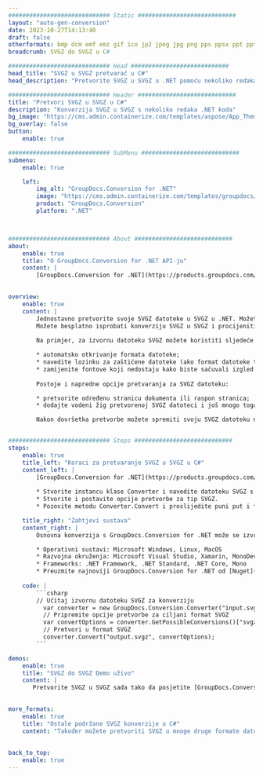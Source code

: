 ```yaml
---
############################# Static ############################
layout: "auto-gen-conversion"
date: 2023-10-27T14:13:40
draft: false
otherformats: bmp dcm emf emz gif ico jp2 jpeg jpg png pps ppsx ppt pptx psb psd svg svgz tga tif tiff webp wmf wmz
breadcrumb: SVGZ do SVGZ u C#

############################# Head ############################
head_title: "SVGZ u SVGZ pretvarač u C#"
head_description: "Pretvorite SVGZ u SVGZ u .NET pomoću nekoliko redaka koda. Koristite GroupDocs Document Conversion API za pretvaranje preko 160 formata datoteka."

############################# Header ############################
title: "Pretvori SVGZ u SVGZ u C#"
description: "Konverzija SVGZ u SVGZ s nekoliko redaka .NET koda"
bg_image: "https://cms.admin.containerize.com/templates/aspose/App_Themes/V3/images/bg/header1.png"
bg_overlay: false
button:
    enable: true

############################# SubMenu ############################
submenu:
    enable: true

    left:
        img_alt: "GroupDocs.Conversion for .NET"
        image: "https://cms.admin.containerize.com/templates/groupdocs/images/product-logos/90x90-noborder/groupdocs-conversion-net.png"
        product: "GroupDocs.Conversion"
        platform: ".NET"



############################# About ############################
about:
    enable: true
    title: "O GroupDocs.Conversion for .NET API-ju"
    content: |
        [GroupDocs.Conversion for .NET](https://products.groupdocs.com/conversion/net/) može se koristiti za pretvaranje Microsoft Worda, Excela, PowerPointa, PDF-a, Visio i drugih formata. GroupDocs.Conversion je samostalni API koji je prikladan za pozadinske i interne sustave gdje su potrebne visoke performanse. Ne ovisi o softveru poput Microsofta ili Open Officea.
    

overview:
    enable: true
    content: |
        Jednostavno pretvorite svoje SVGZ datoteke u SVGZ u .NET. Možete koristiti samo nekoliko C# linija koda na bilo kojoj platformi po vašem izboru kao što su - Windows, Linux, macOS.
        Možete besplatno isprobati konverziju SVGZ u SVGZ i procijeniti kvalitetu rezultata konverzije. Uz jednostavne scenarije konverzije datoteka, možete isprobati naprednije opcije za učitavanje izvorne SVGZ datoteke i za spremanje izlaznog SVGZ rezultata. 
        
        Na primjer, za izvornu datoteku SVGZ možete koristiti sljedeće opcije učitavanja:

        * automatsko otkrivanje formata datoteke;
        * navedite lozinku za zaštićene datoteke (ako format datoteke to podržava);
        * zamijenite fontove koji nedostaju kako biste sačuvali izgled dokumenta.
        
        Postoje i napredne opcije pretvaranja za SVGZ datoteku:

        * pretvorite određenu stranicu dokumenta ili raspon stranica;
        * dodajte vodeni žig pretvorenoj SVGZ datoteci i još mnogo toga.

        Nakon dovršetka pretvorbe možete spremiti svoju SVGZ datoteku na lokalnu stazu datoteke ili bilo koju pohranu treće strane kao što su FTP, Amazon S3, Google Drive, Dropbox itd. Imajte na umu - da pretvorite SVGZ u {{ TO}} nema potrebe za instaliranjem bilo kakvog dodatnog softvera - poput MS Officea, Open Officea, Adobe Acrobat Readera itd.


############################# Steps ############################
steps:
    enable: true
    title_left: "Koraci za pretvaranje SVGZ u SVGZ u C#"
    content_left: |
        [GroupDocs.Conversion for .NET](https://products.groupdocs.com/conversion/net/) programerima olakšava pretvaranje SVGZ datoteke u SVGZ s nekoliko redaka koda.
        
        * Stvorite instancu klase Converter i navedite datoteku SVGZ s punim putem
        * Stvorite i postavite opcije pretvorbe za tip SVGZ.
        * Pozovite metodu Converter.Convert i proslijedite puni put i format (SVGZ) kao parametar

    title_right: "Zahtjevi sustava"
    content_right: |
        Osnovna konverzija s GroupDocs.Conversion for .NET može se izvršiti u samo nekoliko jednostavnih koraka. Naši API-ji podržani su na svim glavnim platformama i operativnim sustavima. Prije izvršavanja koda u nastavku, provjerite imate li sljedeće preduvjete instalirane na vašem sustavu.

        * Operativni sustavi: Microsoft Windows, Linux, MacOS
        * Razvojna okruženja: Microsoft Visual Studio, Xamarin, MonoDevelop
        * Frameworks: .NET Framework, .NET Standard, .NET Core, Mono
        * Preuzmite najnoviji GroupDocs.Conversion for .NET od [Nuget](https://www.nuget.org/packages/groupdocs.conversion)
         
    code: |
        ```csharp    
        // Učitaj izvornu datoteku SVGZ za konverziju
          var converter = new GroupDocs.Conversion.Converter("input.svgz");
          // Pripremite opcije pretvorbe za ciljani format SVGZ
          var convertOptions = converter.GetPossibleConversions()["svgz"].ConvertOptions;
          // Pretvori u format SVGZ
          converter.Convert("output.svgz", convertOptions);
        ```

demos:
    enable: true
    title: "SVGZ do SVGZ Demo uživo"
    content: |
       Pretvorite SVGZ u SVGZ sada tako da posjetite [GroupDocs.Conversion App](https://products.groupdocs.app/conversion/family) web mjesto. Online demo ima sljedeće prednosti
          

more_formats:
    enable: true
    title: "Ostale podržane SVGZ konverzije u C#"
    content: "Također možete pretvoriti SVGZ u mnoge druge formate datoteka. Pogledajte popis u nastavku."
       
       
back_to_top:
    enable: true
---
```

